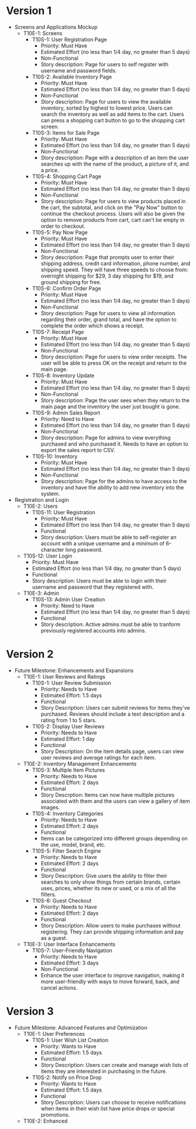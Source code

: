 # Version 1
  - Screens and Applications Mockup
    - T10E-1: Screens
      - T10S-1: User Registration Page
        - Priority: Must Have
        - Estimated Effort (no less than 1/4 day, no greater than 5 days)
        - Non-Functional
        - Story description: Page for users to self register with username and password fields.
      - T10S-2: Available Inventory Page
        - Priority: Must Have
        - Estimated Effort (no less than 1/4 day, no greater than 5 days)
        - Non-Functional
        - Story description: Page for users to view the available inventory, sorted by highest to lowest price. Users can search the inventory as well as add items to the cart. Users can press a shopping cart button to go to the shopping cart screen.
      - T10S-3: Items for Sale Page
        - Priority: Must Have
        - Estimated Effort (no less than 1/4 day, no greater than 5 days)
        - Non-Functional 
        - Story description: Page with a description of an item the user searches up with the name of the product, a picture of it, and a price.
      - T10S-4: Shopping Cart Page
        - Priority: Must Have
        - Estimated Effort (no less than 1/4 day, no greater than 5 days)
        - Non-Functional 
        - Story description: Page for users to view products placed in the cart, the subtotal, and click on the "Pay Now" button to continue the checkout process. Users will also be given the option to remove products from cart, cart can't be empty in order to checkout.
      - T10S-5: Pay Now Page
        - Priority: Must Have
        - Estimated Effort (no less than 1/4 day, no greater than 5 days)
        - Non-Functional
        - Story description: Page that prompts user to enter their shipping address, credit card information, phone number, and shipping speed. They will have three speeds to choose from: overnight shipping for $29, 3 day shipping for $19, and ground shipping for free.
      - T10S-6: Confirm Order Page
        - Priority: Must Have
        - Estimated Effort (no less than 1/4 day, no greater than 5 days)
        - Non-Functional
        - Story description: Page for users to view all information regarding their order, grand total, and have the option to complete the order which shows a receipt. 
      - T10S-7: Receipt Page
        - Priority: Must Have
        - Estimated Effort (no less than 1/4 day, no greater than 5 days)
        - Non-Functional
        - Story description: Page for users to view order receipts. The user will be able to press OK on the receipt and return to the main page.
      - T10S-8: Inventory Update
        - Priority: Must Have
        - Estimated Effort (no less than 1/4 day, no greater than 5 days)
        - Non-Functional
        - Story description: Page the user sees when they return to the main page and the inventory the user just bought is gone.
      - T10S-9: Admin Sales Report
        - Priority: Need to Have
        - Estimated Effort (no less than 1/4 day, no greater than 5 days)
        - Non-Functional
        - Story description: Page for admins to view everything purchased and who purchased it. Needs to have an option to export the sales report to CSV.
      - T10S-10: Inventory
        - Priority: Must Have
        - Estimated Effort (no less than 1/4 day, no greater than 5 days)
        - Non-Functional 
        - Story description: Page for the admins to have access to the inventory and have the ability to add new inventory into the system.
  - Registration and Login
    - T10E-2: Users
      - T10S-11: User Registration 
        - Priority: Must Have
        - Estimated Effort (no less than 1/4 day, no greater than 5 days)
        - Functional
        - Story description: Users must be able to self-register an account with a unique username and a minimum of 6-character long password.
     - T10S-12: User Login 
        - Priority: Must Have
        - Estimated Effort (no less than 1/4 day, no greater than 5 days)
        - Functional
        - Story description: Users must be able to login with their username and password that they registered with.
    - T10E-3: Admin
      - T10S-13: Admin User Creation
        - Priority: Need to Have 
        - Estimated Effort (no less than 1/4 day, no greater than 5 days)
        - Functional
        - Story description: Active admins must be able to tranform previously registered accounts into admins.

# Version 2
  - Future Milestone: Enhancements and Expansions
    - T10E-1: User Reviews and Ratings
      - T10S-1: User Review Submission
        - Priority: Needs to Have
        - Estimated Effort: 1.5 days
        - Functional
        - Story Description: Users can submit reviews for items they've purchased. Reviews should include a text description and a rating from 1 to 5 stars.
      - T10S-2: Display User Reviews
        - Priority: Needs to Have
        - Estimated Effort: 1 day
        - Functional
        - Story Description: On the item details page, users can view user reviews and average ratings for each item.
    - T10E-2: Inventory Management Enhancements
      - T10S-3: Multiple Item Pictures
        - Priority: Needs to Have
        - Estimated Effort: 2 days
        - Functional
        - Story Descrption: Items can now have multiple pictures associated with them and the users can view a gallery of item images.
      - T10S-4: Inventory Categories
        - Priority: Needs to Have
        - Estimated Effort: 2 days
        - Functional
        - Items can be categorized into different groups depending on the use, model, brand, etc.
      - T10S-5: Filter Search Engine
        - Priority: Needs to Have
        - Estimated Effort: 2 days
        - Functional
        - Story Description: Give users the ability to filter their searches to only show things from certain brands, certain uses, prices, whether its new or used, or a mix of all the filters.
      - T10S-6: Guest Checkout
        - Priority: Needs to Have
        - Estimated Effort: 2 days
        - Functional
        - Story Description: Allow users to make purchases without registering. They can provide shipping information and pay as a guest.
    - T10E-3: User Interface Enhancements
      - T10S-7: User-Friendly Navigation
        - Priority: Needs to Have
        - Estimated Effort: 3 days
        - Non-Functional
        - Enhance the user interface to improve navigation, making it more user-friendly with ways to move forward, back, and cancel actions.

# Version 3
  - Future Milestone: Advanced Features and Optimization
    - T10E-1: User Preferences 
      - T10S-1: User Wish List Creation
        - Priority: Wants to Have
        - Estimated Effort: 1.5 days
        - Functional
        - Story Description: Users can create and manage wish lists of items they are interested in purchasing in the future.
      - T10S-2: Notify on Price Drop
        - Priority: Wants to Have
        - Estimated Effort: 1.5 days
        - Functional
        - Story Description: Users can choose to receive notifications when items in their wish list have price drops or special promotions.
    - T10E-2: Enhanced 
